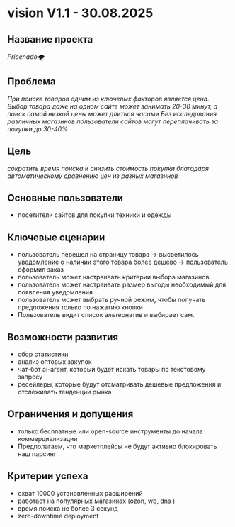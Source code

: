 # vision V1.1 - 30.08.2025

## Название проекта
*Pricenado🌪️*

## Проблема 

*При поиске товаров одним из ключевых факторов является цена. Выбор товара даже на одном сайте может занимать 20-30 минут, а поиск самой низкой цены может длиться часами*
*Без исследования различных магазинов пользователи сайтов могут переплачивать за покупки до 30-40%*

## Цель
*сократить время поиска и снизить стоимость покупки благодаря автоматическому сравнению цен из разных магазинов*

## Основные пользователи

- посетители сайтов для покупки техники и одежды

## Ключевые сценарии

- пользователь перешел на страницу товара -> высветилось уведомление о наличии этого товара более дешево -> пользователь оформил заказ
- пользователь может настраивать критерии выбора магазинов
- пользователь может настраивать размер выгоды необходимый для появления уведомления
- пользователь может выбрать ручной режим, чтобы получать предложения только по нажатию кнопки
- Пользователь видит список альтернатив и выбирает сам.

##  Возможности развития

- сбор статистики
- анализ оптовых закупок
- чат-бот ai-агент, который будет искать товары по текстовому запросу
- ресейлеры, которые будут отсматривать дешевые предложения и отслеживать тенденции рынка

## Ограничения и допущения

- только бесплатные или open-source инструменты до начала коммерциализации
- Предполагаем, что маркетплейсы не будут активно блокировать наш парсинг

## Критерии успеха
- охват 10000 установленных расширений
- работает на популярных магазинах (ozon, wb, dns )
- время поиска не более 3 секунд
- zero-downtime deployment
